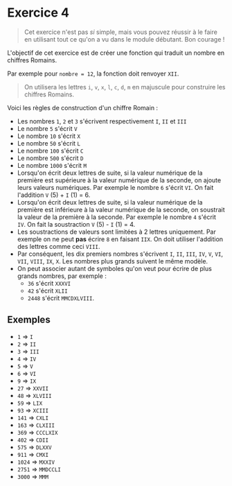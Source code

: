 # Exercice 4

> Cet exercice n'est pas *si* simple, mais vous pouvez réussir à le faire en utilisant tout ce qu'on a vu dans le module débutant. Bon courage !

L'objectif de cet exercice est de créer une fonction qui traduit un nombre en chiffres Romains.

Par exemple pour `nombre = 12`, la fonction doit renvoyer `XII`.

> On utilisera les lettres `i`, `v`, `x`, `l`, `c`, `d`, `m` en majuscule pour construire les chiffres Romains.

Voici les règles de construction d'un chiffre Romain :
- Les nombres `1`, `2` et `3` s'écrivent respectivement `I`, `II` et `III`
- Le nombre `5` s'écrit `V`
- Le nombre `10` s'écrit `X`
- Le nombre `50` s'écrit `L`
- Le nombre `100` s'écrit `C`
- Le nombre `500` s'écrit `D`
- Le nombre `1000` s'écrit `M`
- Lorsqu'on écrit deux lettres de suite, si la valeur numérique de la première est supérieure à la valeur numérique de la seconde, on ajoute leurs valeurs numériques. Par exemple le nombre `6` s'écrit `VI`. On fait l'addition `V` (5) + `I` (1) = 6.
- Lorsqu'on écrit deux lettres de suite, si la valeur numérique de la première est inférieure à la valeur numérique de la seconde, on soustrait la valeur de la première à la seconde. Par exemple le nombre `4` s'écrit `IV`. On fait la soustraction `V` (5) - `I` (1) = 4.
- Les soustractions de valeurs sont limitées à 2 lettres uniquement. Par exemple on ne peut **pas** écrire `8` en faisant `IIX`. On doit utiliser l'addition des lettres comme ceci `VIII`.
- Par conséquent, les dix premiers nombres s'écrivent `I`, `II`, `III`, `IV`, `V`, `VI`, `VII`, `VIII`, `IX`, `X`. Les nombres plus grands suivent le même modèle.
- On peut associer autant de symboles qu'on veut pour écrire de plus grands nombres, par exemple :
  - `36` s'écrit `XXXVI`
  - `42` s'écrit `XLII`
  - `2448` s'écrit `MMCDXLVIII`.

## Exemples
- `1` => `I` 
- `2` => `II` 
- `3` => `III` 
- `4` => `IV` 
- `5` => `V` 
- `6` => `VI` 
- `9` => `IX` 
- `27` => `XXVII` 
- `48` => `XLVIII` 
- `59` => `LIX` 
- `93` => `XCIII` 
- `141` => `CXLI` 
- `163` => `CLXIII` 
- `369` => `CCCLXIX` 
- `402` => `CDII` 
- `575` => `DLXXV` 
- `911` => `CMXI` 
- `1024` => `MXXIV` 
- `2751` => `MMDCCLI` 
- `3000` => `MMM` 